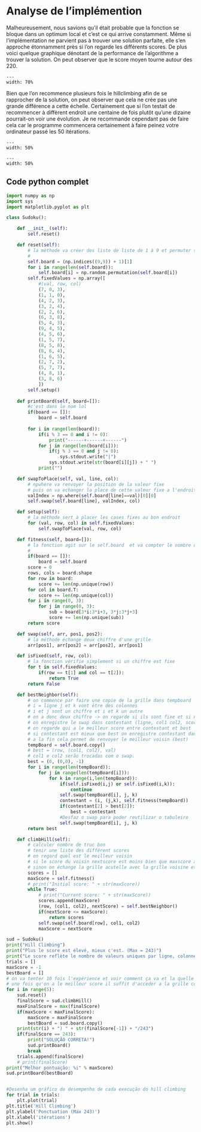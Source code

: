 # Analyse de l’implémention
Malheureusement, nous savions qu’il était probable que la fonction se bloque dans un optimum local et c’est ce qui arrive constamment. Même si l’implémentation ne parvient pas à trouver une solution parfaite, elle s’en approche étonnamment près si l’on regarde les différents scores. De plus voici quelque graphique dénotant de la performance de l’algorithme a trouver la solution. On peut observer que le score moyen tourne autour des 220.

```{figure} figures/Figure_1.png
---
width: 70%

```


Bien que l’on recommence plusieurs fois le hillclimbing afin de se rapprocher de la solution, on peut observer que cela ne crée pas une grande différence a cette échelle.
Certainement que si l’on testait de recommencer à diffèrent endroit une centaine de fois plutôt qu’une dizaine pourrait-on voir une évolution. Je ne recommande cependant pas de faire cela car le programme commencera certainement à faire peinez votre ordinateur passé les 50 itérations.

```{figure} figures/Figure_1a.png
---
width: 50%

```
```{figure} figures/Figure_1b.png
---
width: 50%

```

## Code python complet
```python
import numpy as np
import sys
import matplotlib.pyplot as plt

class Sudoku():

	def __init__(self):
		self.reset()

	def reset(self):
		# la méthode va créer des liste de liste de 1 à 9 et permuter ses nombres entre eux
        # 
		self.board = (np.indices((9,9)) + 1)[1]
		for i in range(len(self.board)):
			self.board[i] = np.random.permutation(self.board[i])
		self.fixedValues = np.array([
			#(val, row, col)
			(7, 0, 3),
			(1, 1, 0),
			(4, 2, 3),
			(3, 2, 4),
			(2, 2, 6),
			(6, 3, 8),
			(5, 4, 3),
			(9, 4, 5),
			(4, 5, 6),
			(1, 5, 7),
			(8, 5, 8),
			(8, 6, 4),
			(1, 6, 5),
			(2, 7, 2),
			(5, 7, 7),
			(4, 8, 1),
			(3, 8, 6)
			])
		self.setup()
	
	def printBoard(self, board=[]):
		#c'est dans le nom lol
		if(board == []):
			board = self.board
		
		for i in range(len(board)):
			if(i % 3 == 0 and i != 0):
				print("------+------+------")
			for j in range(len(board[i])):
				if(j % 3 == 0 and j != 0):
					sys.stdout.write("|")
				sys.stdout.write(str(board[i][j]) + " ")
			print("")

	def swapToPlace(self, val, line, col):
		# npwhere va renvoyer la position de la valeur fixe
        # puis on va echanger la place de cette valeur fixe a l'endroit ou elle doit être
		valIndex = np.where(self.board[line]==val)[0][0]
		self.swap(self.board[line], valIndex, col)

	def setup(self):
		# la méthode sert à placer les cases fixes au bon endroit
		for (val, row, col) in self.fixedValues:
			self.swapToPlace(val, row, col)

	def fitness(self, board=[]):
		# la fonction agit sur le self.board  et va compter le nombre de chiffre unique (qui ne se trouve qu'une  fois dans row, colonne et grille de 3x3)
		# 
		if(board == []):
			board = self.board
		score = 0
		rows, cols = board.shape
		for row in board:
			score += len(np.unique(row))
		for col in board.T:
			score += len(np.unique(col))
		for i in range(0, 3):
			for j in range(0, 3):
				sub = board[3*i:3*i+3, 3*j:3*j+3]
				score += len(np.unique(sub))
		return score

	def swap(self, arr, pos1, pos2):
		# la méthode échange deux chiffre d'une grille
		arr[pos1], arr[pos2] = arr[pos2], arr[pos1]

	def isFixed(self, row, col):
		# la fonction vérifie simplement si un chiffre est fixe
		for t in self.fixedValues:
			if(row == t[1] and col == t[2]):
				return True
		return False

	def bestNeighbor(self):
		# on commence par faire une copie de la grille dans tempboard
		# i = ligne j et k vont être des colonnes
		# i et j sont un chiffre et i et k un autre
		# on a donc deux chiffre -> on regarde si ils sont fixe et si non, on les swap
		# on enregistre le swap dans contestant (ligne, col1 col2, score)
		# on regarde qui a le meilleur score entre contestant et best
		# si contestant est mieux que best on enregistre contestant dans best et on recommence
		# a la fin cela permet de renvoyer le meilleur voisin (best)
		tempBoard = self.board.copy()
		# best = (row, (col1, col2), val)
		# col1 e col2 serão trocadas com o swap.
		best = (0, (0,0), -1)
		for i in range(len(tempBoard)):
			for j in range(len(tempBoard[i])):
				for k in range(i,len(tempBoard)):
					if(self.isFixed(i,j) or self.isFixed(i,k)):
						continue
					self.swap(tempBoard[i], j, k)
					contestant = (i, (j,k), self.fitness(tempBoard))
					if(contestant[2] > best[2]):
						best = contestant
					#Desfaz o swap para poder reutilizar o tabuleiro
					self.swap(tempBoard[i], j, k)
		return best

	def climbHill(self):
		# calculer nombre de truc bon
		# tenir une liste des différent scores
		# on regard quel est le meilleur voisin
		# si le score du voisin nextscore est moins bien que maxscore alors on a trouvé la meilleur solution
		# sinon on échange la grille acutelle avec la grille voisine et on recommence
		scores = []
		maxScore = self.fitness()
		# print("Initial score: " + str(maxScore))
		while True:
			# print("Current score: " + str(maxScore))
			scores.append(maxScore)
			(row, (col1, col2), nextScore) = self.bestNeighbor()
			if(nextScore <= maxScore):
				return scores
			self.swap(self.board[row], col1, col2)
			maxScore = nextScore 

sud = Sudoku()
print("Hill Climbing")
print("Plus le score est élevé, mieux c'est. (Max = 243)")
print("Le score reflète le nombre de valeurs uniques par ligne, colonne et quadrant.")
trials = []
maxScore = -1
bestBoard = []
# on va tenter 10 fois l'expérience et voir comment ça va et la quelle est la meilleur
# une fois qu'on a le meilleur score il suffit d'acceder a la grille correspondant
for i in range(5):
	sud.reset()
	finalScore = sud.climbHill()
	maxFinalScore = max(finalScore)
	if(maxScore < maxFinalScore):
		maxScore = maxFinalScore
		bestBoard = sud.board.copy()
	print(str(i) + ") " + str(finalScore[-1]) + "/243")
	if(finalScore == 243):
		print("SOLUÇÃO CORRETA!")
		sud.printBoard()
		break
	trials.append(finalScore)
	# print(finalScore)
print("Melhor pontuação: %i" % maxScore)
sud.printBoard(bestBoard)


#Desenha um gráfico do desempenho de cada execução do hill climbing
for trial in trials:
	plt.plot(trial)
plt.title('Hill Climbing')
plt.ylabel('Ponctuation (Max 243)')
plt.xlabel('itérations')
plt.show()
```
